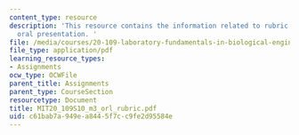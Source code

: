 ```yaml
---
content_type: resource
description: 'This resource contains the information related to rubric research proposal
  oral presentation. '
file: /media/courses/20-109-laboratory-fundamentals-in-biological-engineering-spring-2010/c61bab7a949ea8445f7cc9fe2d95584e_MIT20_109S10_m3_orl_rubric.pdf
file_type: application/pdf
learning_resource_types:
- Assignments
ocw_type: OCWFile
parent_title: Assignments
parent_type: CourseSection
resourcetype: Document
title: MIT20_109S10_m3_orl_rubric.pdf
uid: c61bab7a-949e-a844-5f7c-c9fe2d95584e
---
```

